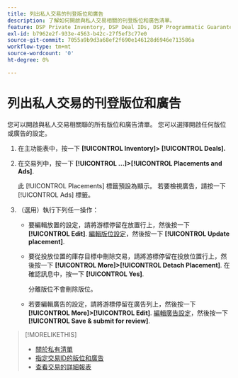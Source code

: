 ```yaml
---
title: 列出私人交易的刊登版位和廣告
description: 了解如何開啟與私人交易相關的刊登版位和廣告清單。
feature: DSP Private Inventory, DSP Deal IDs, DSP Programmatic Guaranteed Deals
exl-id: b7962e2f-933e-4563-b42c-27f5ef3c77e0
source-git-commit: 7055a9b9d3a68ef2f690e146128d6946e713586a
workflow-type: tm+mt
source-wordcount: '0'
ht-degree: 0%

---
```


# 列出私人交易的刊登版位和廣告

您可以開啟與私人交易相關聯的所有版位和廣告清單。 您可以選擇開啟任何版位或廣告的設定。

1. 在主功能表中，按一下 **[!UICONTROL Inventory]> [!UICONTROL Deals].**

1. 在交易列中，按一下  **[!UICONTROL ...]>[!UICONTROL Placements and Ads]**.

   此 [!UICONTROL Placements] 標籤預設為顯示。 若要檢視廣告，請按一下 [!UICONTROL Ads] 標籤。

1. （選用）執行下列任一操作：

   * 要編輯放置的設定，請將游標停留在放置行上，然後按一下 **[!UICONTROL Edit]**. [編輯版位設定](/help/dsp/campaign-management/placements/placement-settings.md)，然後按一下 **[!UICONTROL Update placement]**.

   * 要從投放位置的庫存目標中刪除交易，請將游標停留在投放位置行上，然後按一下 **[!UICONTROL More]>[!UICONTROL Detach Placement]**. 在確認訊息中，按一下 **[!UICONTROL Yes]**.

      分離版位不會刪除版位。

   * 若要編輯廣告的設定，請將游標停留在廣告列上，然後按一下 **[!UICONTROL More]>[!UICONTROL Edit]**. [編輯廣告設定](/help/dsp/campaign-management/ads/ad-edit.md)，然後按一下 **[!UICONTROL Save & submit for review]**.

>[!MORELIKETHIS]
>
>* [關於私有清單](private-inventory-about.md)
>* [指定交易ID的版位和廣告](deal-id-attach-placements.md)
>* [查看交易的詳細報表](deal-view-report.md)

